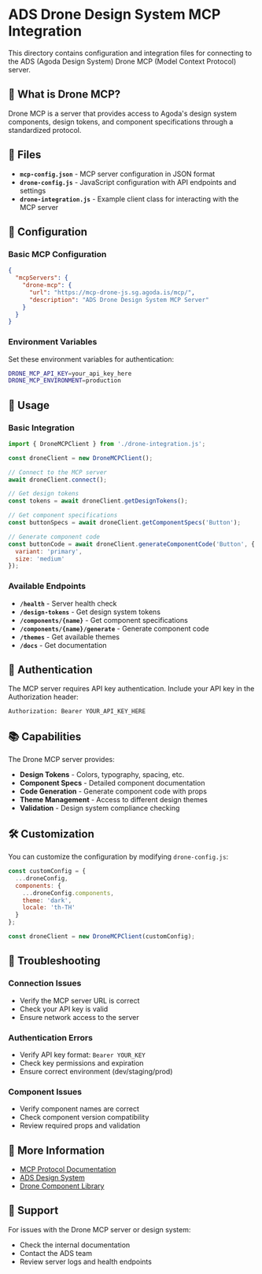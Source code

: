 # ADS Drone Design System MCP Integration

This directory contains configuration and integration files for connecting to the ADS (Agoda Design System) Drone MCP (Model Context Protocol) server.

## 🚁 What is Drone MCP?

Drone MCP is a server that provides access to Agoda's design system components, design tokens, and component specifications through a standardized protocol.

## 📁 Files

- **`mcp-config.json`** - MCP server configuration in JSON format
- **`drone-config.js`** - JavaScript configuration with API endpoints and settings
- **`drone-integration.js`** - Example client class for interacting with the MCP server

## 🔧 Configuration

### Basic MCP Configuration
```json
{
  "mcpServers": {
    "drone-mcp": {
      "url": "https://mcp-drone-js.sg.agoda.is/mcp/",
      "description": "ADS Drone Design System MCP Server"
    }
  }
}
```

### Environment Variables
Set these environment variables for authentication:
```bash
DRONE_MCP_API_KEY=your_api_key_here
DRONE_MCP_ENVIRONMENT=production
```

## 🚀 Usage

### Basic Integration
```javascript
import { DroneMCPClient } from './drone-integration.js';

const droneClient = new DroneMCPClient();

// Connect to the MCP server
await droneClient.connect();

// Get design tokens
const tokens = await droneClient.getDesignTokens();

// Get component specifications
const buttonSpecs = await droneClient.getComponentSpecs('Button');

// Generate component code
const buttonCode = await droneClient.generateComponentCode('Button', {
  variant: 'primary',
  size: 'medium'
});
```

### Available Endpoints

- **`/health`** - Server health check
- **`/design-tokens`** - Get design system tokens
- **`/components/{name}`** - Get component specifications
- **`/components/{name}/generate`** - Generate component code
- **`/themes`** - Get available themes
- **`/docs`** - Get documentation

## 🔐 Authentication

The MCP server requires API key authentication. Include your API key in the Authorization header:

```
Authorization: Bearer YOUR_API_KEY_HERE
```

## 📚 Capabilities

The Drone MCP server provides:

- **Design Tokens** - Colors, typography, spacing, etc.
- **Component Specs** - Detailed component documentation
- **Code Generation** - Generate component code with props
- **Theme Management** - Access to different design themes
- **Validation** - Design system compliance checking

## 🛠️ Customization

You can customize the configuration by modifying `drone-config.js`:

```javascript
const customConfig = {
  ...droneConfig,
  components: {
    ...droneConfig.components,
    theme: 'dark',
    locale: 'th-TH'
  }
};

const droneClient = new DroneMCPClient(customConfig);
```

## 🚨 Troubleshooting

### Connection Issues
- Verify the MCP server URL is correct
- Check your API key is valid
- Ensure network access to the server

### Authentication Errors
- Verify API key format: `Bearer YOUR_KEY`
- Check key permissions and expiration
- Ensure correct environment (dev/staging/prod)

### Component Issues
- Verify component names are correct
- Check component version compatibility
- Review required props and validation

## 📖 More Information

- [MCP Protocol Documentation](https://modelcontextprotocol.io/)
- [ADS Design System](https://design.agoda.com/)
- [Drone Component Library](https://drone.agoda.com/)

## 🤝 Support

For issues with the Drone MCP server or design system:
- Check the internal documentation
- Contact the ADS team
- Review server logs and health endpoints
